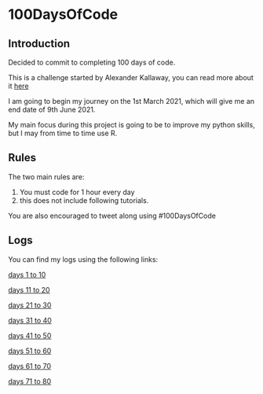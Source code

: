 # 100DaysOfCode

## Introduction
Decided to commit to completing 100 days of code.

This is a challenge started by Alexander Kallaway, you can read more about it [here](https://www.100daysofcode.com)

I am going to begin my journey on the 1st March 2021, which will give me an end date of 9th June 2021.

My main focus during this project is going to be to improve my python skills, but I may from time to time use R.

## Rules
The two main rules are:

1. You must code for 1 hour every day
2. this does not include following tutorials.

You are also encouraged to tweet along using #100DaysOfCode

## Logs
You can find my logs using the following links:

[days 1 to 10](https://github.com/blain1995/100DaysOfCode/blob/main/logs/days1to10.md)

[days 11 to 20](https://github.com/blain1995/100DaysOfCode/blob/main/logs/days11to20.md)

[days 21 to 30](https://github.com/blain1995/100DaysOfCode/blob/main/logs/days21to30.md)

[days 31 to 40](https://github.com/blain1995/100DaysOfCode/blob/main/logs/days31to40.md)

[days 41 to 50](https://github.com/blain1995/100DaysOfCode/blob/main/logs/days41to50.md)

[days 51 to 60](https://github.com/blain1995/100DaysOfCode/blob/main/logs/days51to60.md)

[days 61 to 70](https://github.com/blain1995/100DaysOfCode/blob/main/logs/days61to70.md)

[days 71 to 80](https://github.com/blain1995/100DaysOfCode/blob/main/logs/days71to80.md)
